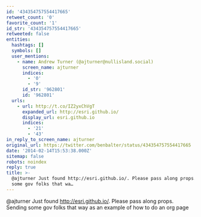 ```yaml
---
id: '434354757554417665'
retweet_count: '0'
favorite_count: '1'
id_str: '434354757554417665'
retweeted: false
entities:
  hashtags: []
  symbols: []
  user_mentions:
    - name: Andrew Turner (@ajturner@nullisland.social)
      screen_name: ajturner
      indices:
        - '0'
        - '9'
      id_str: '962801'
      id: '962801'
  urls:
    - url: http://t.co/IZ2yxChVgT
      expanded_url: http://esri.github.io/
      display_url: esri.github.io
      indices:
        - '21'
        - '43'
in_reply_to_screen_name: ajturner
original_url: https://twitter.com/benbalter/status/434354757554417665
date: '2014-02-14T15:53:38.000Z'
sitemap: false
robots: noindex
reply: true
title: >-
  @ajturner Just found http://esri.github.io/. Please pass along props. Sending
  some gov folks that wa…
---
```


@ajturner Just found http://esri.github.io/. Please pass along props. Sending some gov folks that way as an example of how to do an org page